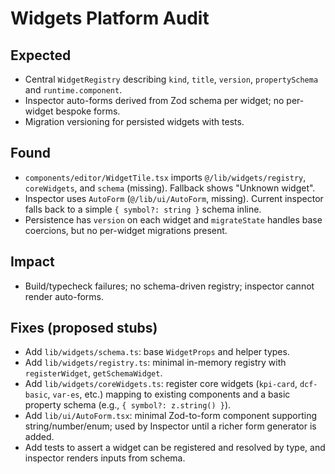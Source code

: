 # Widgets Platform Audit

## Expected
- Central `WidgetRegistry` describing `kind`, `title`, `version`, `propertySchema` and `runtime.component`.
- Inspector auto-forms derived from Zod schema per widget; no per-widget bespoke forms.
- Migration versioning for persisted widgets with tests.

## Found
- `components/editor/WidgetTile.tsx` imports `@/lib/widgets/registry`, `coreWidgets`, and `schema` (missing). Fallback shows "Unknown widget".
- Inspector uses `AutoForm` (`@/lib/ui/AutoForm`, missing). Current inspector falls back to a simple `{ symbol?: string }` schema inline.
- Persistence has `version` on each widget and `migrateState` handles base coercions, but no per-widget migrations present.

## Impact
- Build/typecheck failures; no schema-driven registry; inspector cannot render auto-forms.

## Fixes (proposed stubs)
- Add `lib/widgets/schema.ts`: base `WidgetProps` and helper types.
- Add `lib/widgets/registry.ts`: minimal in-memory registry with `registerWidget`, `getSchemaWidget`.
- Add `lib/widgets/coreWidgets.ts`: register core widgets (`kpi-card`, `dcf-basic`, `var-es`, etc.) mapping to existing components and a basic property schema (e.g., `{ symbol?: z.string() }`).
- Add `lib/ui/AutoForm.tsx`: minimal Zod-to-form component supporting string/number/enum; used by Inspector until a richer form generator is added.
- Add tests to assert a widget can be registered and resolved by type, and inspector renders inputs from schema.